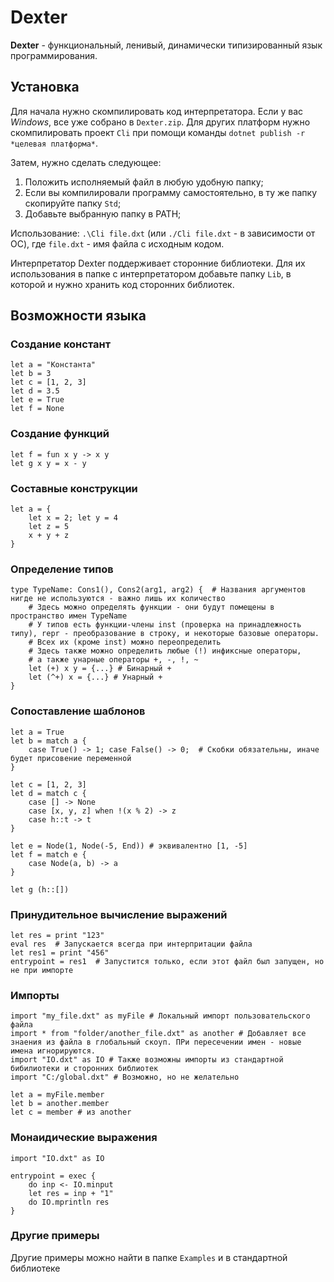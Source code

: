 # Dexter

**Dexter** - функциональный, ленивый, динамически типизированный язык программирования.

## Установка

Для начала нужно скомпилировать код интерпретатора. Если у вас *Windows*, все уже собрано в `Dexter.zip`. Для других платформ нужно скомпилировать проект `Cli` при помощи команды `dotnet publish -r *целевая платформа*`.

Затем, нужно сделать следующее:

1. Положить исполняемый файл в любую удобную папку;
2. Если вы компилировали программу самостоятельно, в ту же папку скопируйте папку `Std`;
3. Добавьте выбранную папку в PATH;

Использование: `.\Cli file.dxt` (или `./Cli file.dxt` - в зависимости от ОС), где `file.dxt`  - имя файла с исходным кодом.

Интерпретатор Dexter поддерживает сторонние библиотеки. Для их использования в папке с интерпретатором добавьте папку `Lib`, в которой и нужно хранить код сторонних библиотек.

## Возможности языка

### Создание констант

```
let a = "Константа"
let b = 3
let c = [1, 2, 3]
let d = 3.5
let e = True
let f = None
```

### Создание функций

```
let f = fun x y -> x y
let g x y = x - y
```

### Составные конструкции

```
let a = {
	let x = 2; let y = 4
	let z = 5
	x + y + z
}
```

### Определение типов

```
type TypeName: Cons1(), Cons2(arg1, arg2) {  # Названия аргументов нигде не используются - важно лишь их количество
	# Здесь можно определять функции - они будут помещены в пространство имен TypeName
	# У типов есть функции-члены inst (проверка на принадлежность типу), repr - преобразование в строку, и некоторые базовые операторы.
	# Всех их (кроме inst) можно переопределить
	# Здесь также можно определить любые (!) инфиксные операторы,
	# а также унарные операторы +, -, !, ~
	let (+) x y = {...} # Бинарный +
	let (^+) x = {...} # Унарный +
}
```



### Сопоставление шаблонов

```
let a = True
let b = match a {
	case True() -> 1; case False() -> 0;  # Скобки обязательны, иначе будет присовение переменной
}

let c = [1, 2, 3]
let d = match c {
	case [] -> None
	case [x, y, z] when !(x % 2) -> z
    case h::t -> t
}

let e = Node(1, Node(-5, End)) # эквивалентно [1, -5]
let f = match e {
	case Node(a, b) -> a
}

let g (h::[])
```



### Принудительное вычисление выражений

```
let res = print "123"
eval res  # Запускается всегда при интерпритации файла
let res1 = print "456"
entrypoint = res1  # Запустится только, если этот файл был запущен, но не при импорте
```

### Импорты

```
import "my_file.dxt" as myFile # Локальный импорт пользовательского файла
import * from "folder/another_file.dxt" as another # Добавляет все знаения из файла в глобальный скоуп. ПРи пересечении имен - новые имена игнорируются.
import "IO.dxt" as IO # Также возможны импорты из стандартной бибилиотеки и сторонних библиотек
import "C:/global.dxt" # Возможно, но не желательно

let a = myFile.member
let b = another.member
let c = member # из another
```

### Монаидические выражения

```
import "IO.dxt" as IO

entrypoint = exec {
	do inp <- IO.minput
	let res = inp + "1"
	do IO.mprintln res
}
```

### Другие примеры

Другие примеры можно найти в папке `Examples` и в стандартной библиотеке

